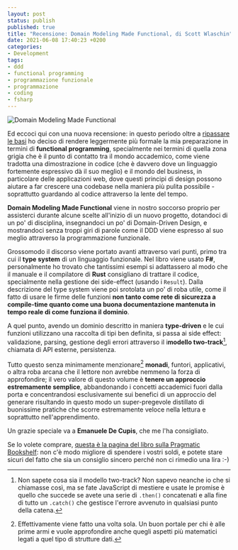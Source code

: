```yaml
---
layout: post
status: publish
published: true
title: "Recensione: Domain Modeling Made Functional, di Scott Wlaschin"
date: 2021-06-08 17:40:23 +0200
categories: 
- Development
tags: 
- ddd
- functional programming
- programmazione funzionale
- programmazione
- coding
- fsharp
---
```


![Domain Modeling Made Functional](https://gitlab.com/dottorblaster/blog-images/-/raw/master/images/domain_modeling_made_functional.png)

Ed eccoci qui con una nuova recensione: in questo periodo oltre a [ripassare le basi](https://dottorblaster.it/2021/02/pragmatic-programmer-recensione/) ho deciso di rendere leggermente più formale la mia preparazione in termini di **functional programming**, specialmente nei termini di quella zona grigia che è il punto di contatto tra il mondo accademico, come viene tradotta una dimostrazione in codice (che è davvero dove un linguaggio fortemente espressivo dà il suo meglio) e il mondo del business, in particolare delle applicazioni web, dove questi principi di design possono aiutare a far crescere una codebase nella maniera più pulita possibile - soprattutto guardando al codice attraverso la lente del tempo.

**Domain Modeling Made Functional** viene in nostro soccorso proprio per assisterci durante alcune scelte all'inizio di un nuovo progetto, dotandoci di un po' di disciplina, insegnandoci un po' di Domain-Driven Design, e mostrandoci senza troppi giri di parole come il DDD viene espresso al suo meglio attraverso la programmazione funzionale.

Grossomodo il discorso viene portato avanti attraverso vari punti, primo tra cui il **type system** di un linguaggio funzionale. Nel libro viene usato **F#**, personalmente ho trovato che tantissimi esempi si adattassero al modo che il manuale e il compilatore di **Rust** consigliano di trattare il codice, specialmente nella gestione dei side-effect (usando i `Result`). Dalla descrizione del type system viene poi srotolata un po' di roba utile, come il fatto di usare le firme delle funzioni **non tanto come rete di sicurezza a compile-time quanto come una buona documentazione mantenuta in tempo reale di come funziona il dominio**.

A quel punto, avendo un dominio descritto in maniera **type-driven** e le cui funzioni utilizzano una raccolta di tipi ben definita, si passa ai side effect: validazione, parsing, gestione degli errori attraverso il i**modello two-track**[^1], chiamata di API esterne, persistenza.

Tutto questo senza minimamente menzionare[^2] **monadi**, funtori, applicativi, o altra roba arcana che il lettore non avrebbe nemmeno la forza di approfondire; il vero valore di questo volume è **tenere un approccio estremamente semplice**, abbandonando i concetti accademici fuori dalla porta e concentrandosi esclusivamente sui benefici di un approccio del generare risultando in questo modo un super-pregevole distillato di buonissime pratiche che scorre estremamente veloce nella lettura e soprattutto nell'apprendimento.

Un grazie speciale va a **Emanuele De Cupis**, che me l'ha consigliato.

Se lo volete comprare, [questa è la pagina del libro sulla Pragmatic Bookshelf](https://pragprog.com/titles/swdddf/domain-modeling-made-functional/): non c'è modo migliore di spendere i vostri soldi, e potete stare sicuri del fatto che sia un consiglio sincero perché non ci rimedio una lira :-)

[^1]: Non sapete cosa sia il modello two-track? Non sapevo neanche io che si chiamasse così, ma se fate JavaScript di mestiere e usate le promise è quello che succede se avete una serie di `.then()` concatenati e alla fine di tutto un `.catch()` che gestisce l'errore avvenuto in qualsiasi punto della catena.

[^2]: Effettivamente viene fatto una volta sola. Un buon portale per chi è alle prime armi e vuole approfondire anche quegli aspetti più matematici legati a quel tipo di strutture dati.
